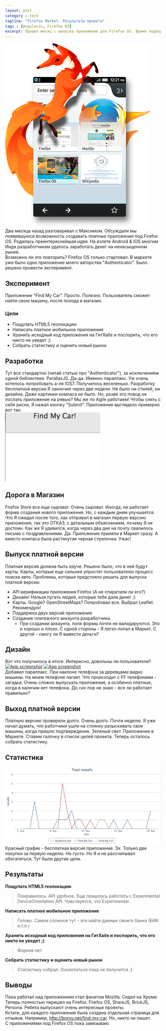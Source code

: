 ```yaml
---
layout: post
category : tech
tagline: "Firefox Market. Результаты проекта"
tags : [AngularJs, Firefox OS]
excerpt: Прошел месяц с выпуска приложения для Firefox OS. Время подводить результаты.
---
```

![Firefox OS](/images/foxy-splash.png)  
Два месяца назад разговаривал с Максимом. Обсуждали мы появившуюся возможность создавать платные приложения под Firefox OS. 
Родилась преинтереснейшая идея. На взлете Android & IOS многим Инди разработчикам удалось заработать денег на ненасыщенном рынке.  
Возможно ли это повторить? Firefox OS только стартовал.
В маркете уже было одно приложение моего авторства "Authenticator". Было решено провести эксперимент.

## Эксперимент
Приложение "Find My Car". Просто. Полезно. Пользователь сможет найти свою машину, после похода в магазин.
### Цели
* Пощупать HTML5 геолокацию
* Написать платное мобильное приложение
* Хранить исходный код приложения на ГитХабе и поспорить, что его никто не уведет ;)
* Собрать статистику и оценить новый рынок

## Разработка
Тут все стандартно (читай статью про "Authenticator"), за исключением одной библиотеки. ParallaxJS. Да-да. Именно параллакс. Уж очень хотелось попробовать а-ля IOS7. Получилось веселенько.
Разработку бесплатной версии Я закончил через две недели. Не было ни стилей, ни дизайна. Даже картинки компаса не было. Но, разве это повод не послать приложение на ревью? Мы же по Agile работаем! Чтобы снять с себя риски, Я нажал кнопку "Submit".
Приложение выглядело примерно вот так:  
![App first version](/images/app-draft.png)

## Дорога в Магазин
Firefox Store все еще сыроват. Очень сыроват. Иногда, не работает форма создания нового приложения. Но, с каждым днем улучшается.  
Что Я ожидал после того, как отправил в магазин первую версию приложения, так это ОТКАЗ, с детальным объяснением, почему Я не достоин. Как же Я удивился, когда через два дня на почту свалилось письмо с поздравлениями. Да. Приложение приняли в Маркет сразу. А вместо компаса была растянутая черная стрелочка. Ужас!

## Выпуск платной версии
Платная версия должна быть круче. Решено было, что в ней будут карты. Карты, которые еще сильнее упростят пользователю процесс поиска авто.
Проблемы, которые предстояло решить для выпуска платной версии:
* API верификации приложения Firefox (А не спиратили ли его?)
* Дизайн! Нельзя пугать людей, которые тебе дали денег ;)
* Карты. Google? OpenStreetMaps? Попробовал все. Выбрал Leaflet. Рекомендую!
* Поддержка двух версий приложения.
* Создание платежного аккаунта разработчика. 
  * При создании аккаунта, поля формы почти не валидируются. Это и хорошо и плохо. С одной стороны - Я легко попал в Маркет. С другой - смогу ли Я вывести деньги?

## Дизайн
Вот что получилось в итоге. Интересно, довольны ли пользователи?  
[![App screenshot](https://raw.github.com/WonderBeat/Find-My-Car-Firefox-OS/master/screenshot-1.png)](https://marketplace.firefox.com/app/find-my-car/)
[![App screenshot](https://raw.github.com/WonderBeat/Find-My-Car-Firefox-OS/master/screenshot-2.png)](https://marketplace.firefox.com/app/find-my-car/)  
Добавил параллакс. При наклоне телефона за деревцами видно машины. На моем телефоне лагает. Что происходит с FF телефонами - загадка. Очень сложно выпускать приложения, а особенно платные, когда в наличии нет телефона. До сих пор не знаю - все ли работает правильно?

## Выход платной версии
Платную версию проверяли долго. Очень долго. Почти неделю. Я уже начал думать, что работчики ушли на стоянку разыскивать свои машины, когда пришло подтверждение. Зеленый свет. Приложение в Маркете. Ставим галочку в список целей проекта. Теперь осталось собрать статистику.

## Статистика
![App sale stats](/images/fmc-stats.png)  
Красный график - бесплатная версия приложения.
Эх. Только две покупки за первую неделю. Не густо. Но Я и не рассчитывал обогатиться. Тут были другие цели.

## Результаты
**Пощупать HTML5 геолокацию**
> Понравилось. API удобное. Еще пришлось работать с Experimental DeviceOrientation API. Чувствуется, что Experimental.  

**Написать платное мобильное приложение**
> Готово. Самое сложное тут - это найти данные своего банка (БИК и.т.п.)  

**Хранить исходный код приложения на ГитХабе и поспорить, что его никто не уведет ;)**
> Форков нет  

**Собрать статистику и оценить новый рынок**
> Статистику собрал. Озолотиться пока не получится ;)  

## Выводы
Пока работал над приложением стал фанатом Mozilla. Сидел на Хроме. Теперь полностью перешел на Firefox. Firefox OS, ShareJS, BrickJS, Persona. Ребята выпускают очень интересные проекты.  
Кстати, для каждого приложения была создана отдельная страница для отзывов. Например, http://borov.net/find-my-car. Но, никто не пишет.  
С приложениями под Firefox OS пока завязываю.
